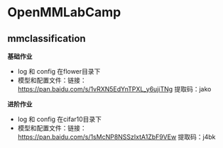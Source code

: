 # OpenMMLabCamp
## mmclassification
__基础作业__
- log 和 config 在flower目录下
- 模型和配置文件：链接：https://pan.baidu.com/s/1vRXN5EdYnTPXL_y6ujiTNg 提取码：jako

__进阶作业__
- log 和 config 在cifar10目录下
- 模型和配置文件：链接：https://pan.baidu.com/s/1sMcNP8NSSzIxtA1ZbF9VEw 提取码：j4bk

